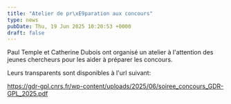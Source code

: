 ```yaml
---
title: "Atelier de pr\xE9paration aux concours"
type: news
pubDate: Thu, 19 Jun 2025 10:20:53 +0000
draft: false
---
```


Paul Temple et Catherine Dubois ont organisé un atelier à l'attention des jeunes chercheurs pour les aider à préparer les concours.

Leurs transparents sont disponibles à l'url suivant:

<https://gdr-gpl.cnrs.fr/wp-content/uploads/2025/06/soiree_concours_GDR-GPL_2025.pdf>
